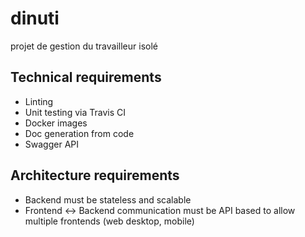 # dinuti
projet de gestion du travailleur isolé

## Technical requirements

* Linting
* Unit testing via Travis CI
* Docker images
* Doc generation from code
* Swagger API

## Architecture requirements

* Backend must be stateless and scalable
* Frontend <-> Backend communication must be API based to allow multiple frontends (web desktop, mobile)
